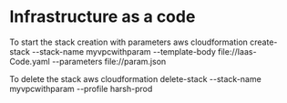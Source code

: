 # Infrastructure as a code

To start the stack creation with parameters
aws cloudformation create-stack --stack-name myvpcwithparam --template-body file://Iaas-Code.yaml --parameters file://param.json

To delete the stack
aws cloudformation delete-stack --stack-name myvpcwithparam --profile harsh-prod